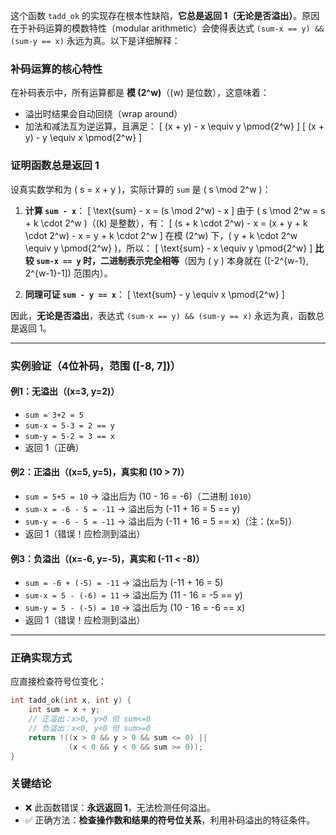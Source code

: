 这个函数 `tadd_ok` 的实现存在根本性缺陷，**它总是返回 1（无论是否溢出）**。原因在于补码运算的模数特性（modular arithmetic）会使得表达式 `(sum-x == y) && (sum-y == x)` 永远为真。以下是详细解释：

### 补码运算的核心特性
在补码表示中，所有运算都是 **模 \(2^w\)**（\(w\) 是位数），这意味着：
- 溢出时结果会自动回绕（wrap around）
- 加法和减法互为逆运算，且满足：
  \[
  (x + y) - x \equiv y \pmod{2^w}
  \]
  \[
  (x + y) - y \equiv x \pmod{2^w}
  \]

### 证明函数总是返回 1
设真实数学和为 \( s = x + y \)，实际计算的 `sum` 是 \( s \mod 2^w \)：
1. **计算 `sum - x`**：
   \[
   \text{sum} - x = (s \mod 2^w) - x
   \]
   由于 \( s \mod 2^w = s + k \cdot 2^w \)（\(k\) 是整数），有：
   \[
   (s + k \cdot 2^w) - x = (x + y + k \cdot 2^w) - x = y + k \cdot 2^w
   \]
   在模 \(2^w\) 下，\( y + k \cdot 2^w \equiv y \pmod{2^w} \)，所以：
   \[
   \text{sum} - x \equiv y \pmod{2^w}
   \]
   **比较 `sum-x == y` 时，二进制表示完全相等**（因为 \( y \) 本身就在 \([-2^{w-1}, 2^{w-1}-1]\) 范围内）。

2. **同理可证 `sum - y == x`**：
   \[
   \text{sum} - y \equiv x \pmod{2^w}
   \]

因此，**无论是否溢出**，表达式 `(sum-x == y) && (sum-y == x)` 永远为真，函数总是返回 1。

---

### 实例验证（4位补码，范围 \([-8, 7]\)）
#### 例1：无溢出（\(x=3, y=2\)）
- `sum = 3+2 = 5`
- `sum-x = 5-3 = 2 == y`
- `sum-y = 5-2 = 3 == x`
- 返回 1（正确）

#### 例2：正溢出（\(x=5, y=5\)，真实和 \(10 > 7\)）
- `sum = 5+5 = 10` → 溢出后为 \(10 - 16 = -6\)（二进制 `1010`）
- `sum-x = -6 - 5 = -11` → 溢出后为 \(-11 + 16 = 5 == y\)
- `sum-y = -6 - 5 = -11` → 溢出后为 \(-11 + 16 = 5 == x\)（注：\(x=5\)）
- 返回 1（错误！应检测到溢出）

#### 例3：负溢出（\(x=-6, y=-5\)，真实和 \(-11 < -8\)）
- `sum = -6 + (-5) = -11` → 溢出后为 \(-11 + 16 = 5\)
- `sum-x = 5 - (-6) = 11` → 溢出后为 \(11 - 16 = -5 == y\)
- `sum-y = 5 - (-5) = 10` → 溢出后为 \(10 - 16 = -6 == x\)
- 返回 1（错误！应检测到溢出）

---

### 正确实现方式
应直接检查符号位变化：
```c
int tadd_ok(int x, int y) {
    int sum = x + y;
    // 正溢出：x>0, y>0 但 sum<=0
    // 负溢出：x<0, y<0 但 sum>=0
    return !((x > 0 && y > 0 && sum <= 0) || 
             (x < 0 && y < 0 && sum >= 0));
}
```

### 关键结论
- ❌ 此函数错误：**永远返回 1**，无法检测任何溢出。
- ✅ 正确方法：**检查操作数和结果的符号位关系**，利用补码溢出的特征条件。